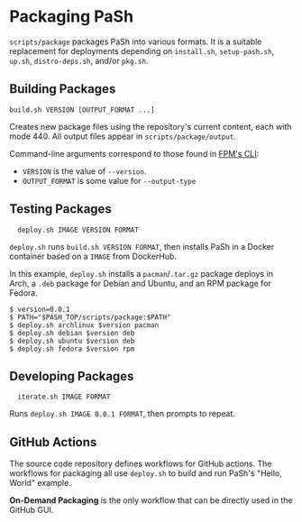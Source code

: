 # Packaging PaSh

`scripts/package` packages PaSh into various formats. It is a suitable
replacement for deployments depending on `install.sh`,
`setup-pash.sh`, `up.sh`, `distro-deps.sh`, and/or `pkg.sh`.



## Building Packages
[eef]: https://github.com/docker/cli/blob/master/experimental/README.md

```
build.sh VERSION [OUTPUT_FORMAT ...]
```

Creates new package files using the repository's current content, each
with mode 440. All output files appear in `scripts/package/output`.

Command-line arguments correspond to those found in [FPM's
CLI](https://fpm.readthedocs.io/en/v1.14.2/cli-reference.html):

  - `VERSION` is the value of `--version`.
  - `OUTPUT_FORMAT` is some value for `--output-type`


## Testing Packages

```
  deploy.sh IMAGE VERSION FORMAT
```

`deploy.sh` runs `build.sh VERSION FORMAT`, then installs PaSh in a
Docker container based on a `IMAGE` from DockerHub.

In this example, `deploy.sh` installs a `pacman`/`.tar.gz` package
deploys in Arch, a `.deb` package for Debian and Ubuntu, and an RPM
package for Fedora.

```
$ version=0.0.1
$ PATH="$PASH_TOP/scripts/package:$PATH"
$ deploy.sh archlinux $version pacman
$ deploy.sh debian $version deb
$ deploy.sh ubuntu $version deb
$ deploy.sh fedora $version rpm
```

## Developing Packages

```
  iterate.sh IMAGE FORMAT
```

Runs `deploy.sh IMAGE 0.0.1 FORMAT`, then prompts to repeat.


## GitHub Actions

The source code repository defines workflows for GitHub actions.  The
workflows for packaging all use `deploy.sh` to build and run PaSh's
"Hello, World" example.

**On-Demand Packaging** is the only workflow that can be directly
used in the GitHub GUI.
